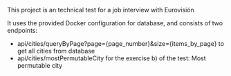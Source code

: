 This project is an technical test for a job interview with Eurovisión

It uses the provided Docker configuration for database, and consists of two endpoints:
* api/cities/queryByPage?page={page_number}&size={items_by_page} to get all cities from database
* api/cities/mostPermutableCity for the exercise b) of the test: Most permutable city
